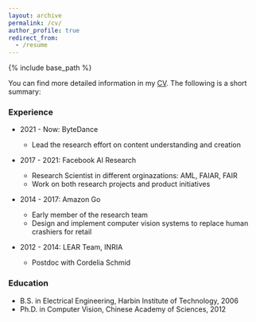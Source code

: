 ```yaml
---
layout: archive
permalink: /cv/
author_profile: true
redirect_from:
  - /resume
---
```


{% include base_path %}

You can find more detailed information in my [CV](https://raw.githubusercontent.com/hengcv/hengcv.github.io/master/Heng_Wang_CV.pdf). The following is a short summary:

### Experience
* 2021 - Now: ByteDance
  * Lead the research effort on content understanding and creation

* 2017 - 2021: Facebook AI Research
  * Research Scientist in different orginazations: AML, FAIAR, FAIR
  * Work on both research projects and product initiatives

* 2014 - 2017: Amazon Go
  * Early member of the research team
  * Design and implement computer vision systems to replace human crashiers for retail

* 2012 - 2014: LEAR Team, INRIA  
  * Postdoc with Cordelia Schmid
  
### Education
* B.S. in Electrical Engineering, Harbin Institute of Technology, 2006
* Ph.D. in Computer Vision, Chinese Academy of Sciences, 2012
